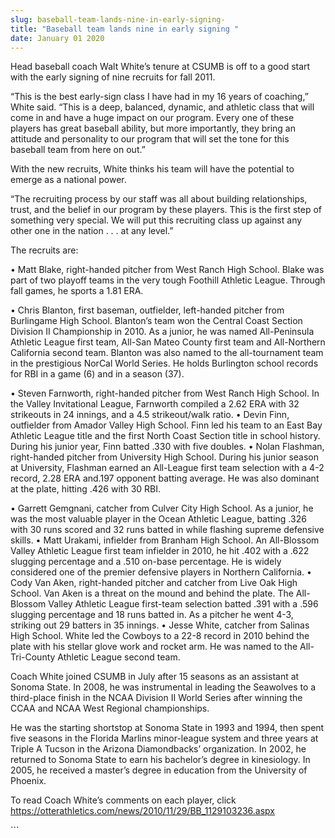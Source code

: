 ```yaml
---
slug: baseball-team-lands-nine-in-early-signing-
title: "Baseball team lands nine in early signing "
date: January 01 2020
---
```


 
<p>
  Head baseball coach Walt White’s tenure at CSUMB is off to a good start with
  the early signing of nine recruits for fall 2011.
</p>
<p>
  “This is the best early-sign class I have had in my 16 years of coaching,”
  White said. “This is a deep, balanced, dynamic, and athletic class that will
  come in and have a huge impact on our program. Every one of these players has
  great baseball ability, but more importantly, they bring an attitude and
  personality to our program that will set the tone for this baseball team from
  here on out.”
</p>
<p>
  With the new recruits, White thinks his team will have the potential to emerge
  as a national power.
</p>
<p>
  “The recruiting process by our staff was all about building relationships,
  trust, and the belief in our program by these players. This is the first step
  of something very special. We will put this recruiting class up against any
  other one in the nation . . . at any level.”
</p>
<p>The recruits are:</p>
<p>
  • Matt Blake, right-handed pitcher from West Ranch High School. Blake was part
  of two playoff teams in the very tough Foothill Athletic League. Through fall
  games, he sports a 1.81 ERA.
</p>
<p>
  • Chris Blanton, first baseman, outfielder, left-handed pitcher from
  Burlingame High School. Blanton’s team won the Central Coast Section Division
  II Championship in 2010. As a junior, he was named All-Peninsula Athletic
  League first team, All-San Mateo County first team and All-Northern California
  second team. Blanton was also named to the all-tournament team in the
  prestigious NorCal World Series. He holds Burlington school records for RBI in
  a game (6) and in a season (37).
</p>
<p>
  • Steven Farnworth, right-handed pitcher from West Ranch High School. In the
  Valley Invitational League, Farnworth compiled a 2.62 ERA with 32 strikeouts
  in 24 innings, and a 4.5 strikeout/walk ratio. • Devin Finn, outfielder from
  Amador Valley High School. Finn led his team to an East Bay Athletic League
  title and the first North Coast Section title in school history. During his
  junior year, Finn batted .330 with five doubles. • Nolan Flashman,
  right-handed pitcher from University High School. During his junior season at
  University, Flashman earned an All-League first team selection with a 4-2
  record, 2.28 ERA and.197 opponent batting average. He was also dominant at the
  plate, hitting .426 with 30 RBI.
</p>
<p>
  • Garrett Gemgnani, catcher from Culver City High School. As a junior, he was
  the most valuable player in the Ocean Athletic League, batting .326 with 30
  runs scored and 32 runs batted in while flashing supreme defensive skills. •
  Matt Urakami, infielder from Branham High School. An All-Blossom Valley
  Athletic League first team infielder in 2010, he hit .402 with a .622 slugging
  percentage and a .510 on-base percentage. He is widely considered one of the
  premier defensive players in Northern California. • Cody Van Aken,
  right-handed pitcher and catcher from Live Oak High School. Van Aken is a
  threat on the mound and behind the plate. The All-Blossom Valley Athletic
  League first-team selection batted .391 with a .596 slugging percentage and 18
  runs batted in. As a pitcher he went 4-3, striking out 29 batters in 35
  innings. • Jesse White, catcher from Salinas High School. White led the
  Cowboys to a 22-8 record in 2010 behind the plate with his stellar glove work
  and rocket arm. He was named to the All-Tri-County Athletic League second
  team.
</p>
<p>
  Coach White joined CSUMB in July after 15 seasons as an assistant at Sonoma
  State. In 2008, he was instrumental in leading the Seawolves to a third-place
  finish in the NCAA Division II World Series after winning the CCAA and NCAA
  West Regional championships.
</p>
<p>
  He was the starting shortstop at Sonoma State in 1993 and 1994, then spent
  five seasons in the Florida Marlins minor-league system and three years at
  Triple A Tucson in the Arizona Diamondbacks’ organization. In 2002, he
  returned to Sonoma State to earn his bachelor’s degree in kinesiology. In
  2005, he received a master’s degree in education from the University of
  Phoenix.
</p>
<p>
  To read Coach White’s comments on each player, click
  <a
    href="https://otterathletics.com/news/2010/11/29/BB_1129103236.aspx"
    title="https://otterathletics.com/news/2010/11/29/BB_1129103236.aspx"
    >https://otterathletics.com/news/2010/11/29/BB_1129103236.aspx</a
  >
</p>
```
